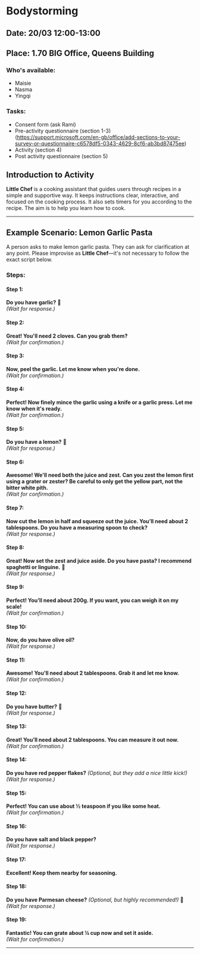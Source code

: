 # Bodystorming  

## Date: 20/03 12:00-13:00  
## Place: 1.70 BIG Office, Queens Building  

### Who's available:  
- Maisie  
- Nasma  
- Yingqi  

### Tasks:  
- Consent form (ask Rami)  
- Pre-activity questionnaire (section 1-3)  (https://support.microsoft.com/en-gb/office/add-sections-to-your-survey-or-questionnaire-c6578df5-0343-4629-8cf6-ab3bd87475ee)
- Activity (section 4)
- Post activity questionnaire (section 5)

## Introduction to Activity  

**Little Chef** is a cooking assistant that guides users through recipes in a simple and supportive way. It keeps instructions clear, interactive, and focused on the cooking process. It also sets timers for you according to the recipe. The aim is to help you learn how to cook.  

---

## Example Scenario: Lemon Garlic Pasta  

A person asks to make lemon garlic pasta. They can ask for clarification at any point. Please improvise as **Little Chef**—it's not necessary to follow the exact script below.  

### Steps:  

#### Step 1:  
**Do you have garlic?** 🧄  
*(Wait for response.)*  

#### Step 2:  
**Great! You'll need 2 cloves. Can you grab them?**  
*(Wait for confirmation.)*  

#### Step 3:  
**Now, peel the garlic. Let me know when you're done.**  
*(Wait for confirmation.)*  

#### Step 4:  
**Perfect! Now finely mince the garlic using a knife or a garlic press. Let me know when it's ready.**  
*(Wait for confirmation.)*  

#### Step 5:  
**Do you have a lemon?** 🍋  
*(Wait for response.)*  

#### Step 6:  
**Awesome! We'll need both the juice and zest. Can you zest the lemon first using a grater or zester? Be careful to only get the yellow part, not the bitter white pith.**  
*(Wait for confirmation.)*  

#### Step 7:  
**Now cut the lemon in half and squeeze out the juice. You’ll need about 2 tablespoons. Do you have a measuring spoon to check?**  
*(Wait for response.)*  

#### Step 8:  
**Great! Now set the zest and juice aside. Do you have pasta? I recommend spaghetti or linguine.** 🍝  
*(Wait for response.)*  

#### Step 9:  
**Perfect! You’ll need about 200g. If you want, you can weigh it on my scale!**  
*(Wait for confirmation.)*  

#### Step 10:  
**Now, do you have olive oil?**  
*(Wait for response.)*  

#### Step 11:  
**Awesome! You'll need about 2 tablespoons. Grab it and let me know.**  
*(Wait for confirmation.)*  

#### Step 12:  
**Do you have butter?** 🧈  
*(Wait for response.)*  

#### Step 13:  
**Great! You’ll need about 2 tablespoons. You can measure it out now.**  
*(Wait for confirmation.)*  

#### Step 14:  
**Do you have red pepper flakes?** *(Optional, but they add a nice little kick!)*  
*(Wait for response.)*  

#### Step 15:  
**Perfect! You can use about ½ teaspoon if you like some heat.**  
*(Wait for confirmation.)*  

#### Step 16:  
**Do you have salt and black pepper?**  
*(Wait for response.)*  

#### Step 17:  
**Excellent! Keep them nearby for seasoning.**  

#### Step 18:  
**Do you have Parmesan cheese?** *(Optional, but highly recommended!)* 🧀  
*(Wait for response.)*  

#### Step 19:  
**Fantastic! You can grate about ¼ cup now and set it aside.**  
*(Wait for confirmation.)*  

---


